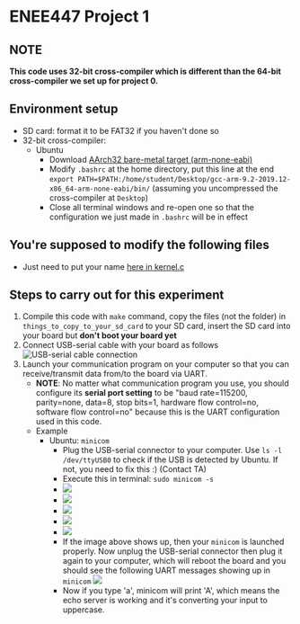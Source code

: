 # ENEE447 Project 1
## NOTE
**This code uses 32-bit cross-compiler which is different than the 64-bit cross-compiler we set up for project 0.**

## Environment setup
- SD card: format it to be FAT32 if you haven't done so
- 32-bit cross-compiler:
  - Ubuntu
    - Download [AArch32 bare-metal target (arm-none-eabi)](https://developer.arm.com/-/media/Files/downloads/gnu-a/9.2-2019.12/binrel/gcc-arm-9.2-2019.12-x86_64-arm-none-eabi.tar.xz?revision=64186c5d-b471-4c97-a8f5-b1b300d6594a&la=en&hash=5E9204DA5AF0B055B5B0F50C53E185FAA10FF625)
    - Modify `.bashrc` at the home directory, put this line at the end `export PATH=$PATH:/home/student/Desktop/gcc-arm-9.2-2019.12-x86_64-arm-none-eabi/bin/` (assuming you uncompressed the cross-compiler at `Desktop`)
    - Close all terminal windows and re-open one so that the configuration we just made in `.bashrc` will be in effect

## You're supposed to modify the following files
- Just need to put your name [here in kernel.c](https://github.com/sklaw/enee447project1_hw_template/blob/master/kernel.c#L28)

## Steps to carry out for this experiment
1. Compile this code with `make` command, copy the files (not the folder) in `things_to_copy_to_your_sd_card` to your SD card, insert the SD card into your board but **don't boot your board yet**
1. Connect USB-serial cable with your board as follows
![USB-serial cable connection](https://github.com/sklaw/enee447project1_hw_template/blob/master/images_used_by_Readme/usbserialconnection.png "USB-serial cable connection")
1. Launch your communication program on your computer so that you can receive/transmit data from/to the board via UART.
    - **NOTE**: No matter what communication program you use, you should configure its **serial port setting** to be "baud rate=115200, parity=none, data=8, stop bits=1, hardware flow control=no, software flow control=no" because this is the UART configuration used in this code.
    - Example
        - Ubuntu: `minicom`
            - Plug the USB-serial connector to your computer. Use `ls -l /dev/ttyUSB0` to check if the USB is detected by Ubuntu. If not, you need to fix this :) (Contact TA)
            - Execute this in terminal: `sudo minicom -s`
            - ![](https://github.com/sklaw/enee447project1_hw_template/blob/master/images_used_by_Readme/minicomstep1.png)
            - ![](https://github.com/sklaw/enee447project1_hw_template/blob/master/images_used_by_Readme/minicomstep2.png)
            - ![](https://github.com/sklaw/enee447project1_hw_template/blob/master/images_used_by_Readme/minicomstep3.png)
            - ![](https://github.com/sklaw/enee447project1_hw_template/blob/master/images_used_by_Readme/minicomstep4.png)
            - ![](https://github.com/sklaw/enee447project1_hw_template/blob/master/images_used_by_Readme/minicomstep5.png)
            - If the image above shows up, then your `minicom` is launched properly. Now unplug the USB-serial connector then plug it again to your computer, which will reboot the board and you should see the following UART messages showing up in `minicom` ![](https://github.com/sklaw/enee447project1_hw_template/blob/master/images_used_by_Readme/minicomstep6.png)
            - Now if you type 'a', minicom will print 'A', which means the echo server is working and it's converting your input to uppercase.

